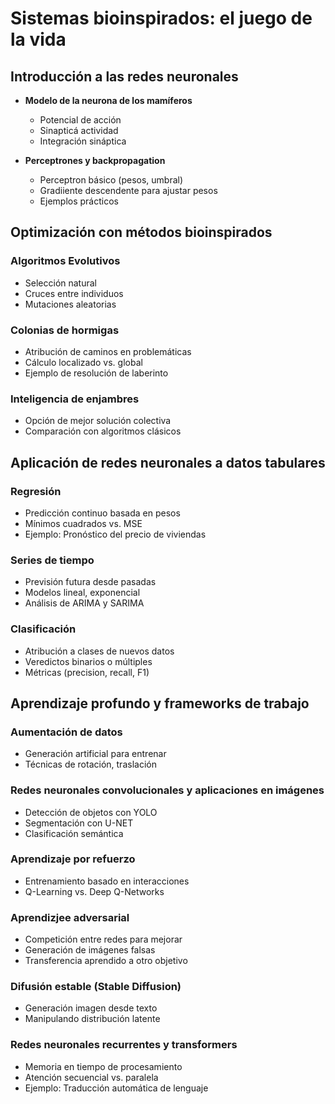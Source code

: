 # Sistemas bioinspirados: el juego de la vida

## Introducción a las redes neuronales

- **Modelo de la neurona de los mamíferos**
  - Potencial de acción 
  - Sinapticá actividad
  - Integración sináptica
  
- **Perceptrones y backpropagation**
  - Perceptron básico (pesos, umbral)
  - Gradiiente descendente para ajustar pesos  
  - Ejemplos prácticos

## Optimización con métodos bioinspirados

### Algoritmos Evolutivos
- Selección natural
- Cruces entre individuos
- Mutaciones aleatorias
  
### Colonias de hormigas
- Atribución de caminos en problemáticas  
- Cálculo localizado vs. global
- Ejemplo de resolución de laberinto

### Inteligencia de enjambres
- Opción de mejor solución colectiva 
- Comparación con algoritmos clásicos
  
## Aplicación de redes neuronales a datos tabulares

### Regresión
- Predicción continuo basada en pesos
- Mínimos cuadrados vs. MSE  
- Ejemplo: Pronóstico del precio de viviendas

### Series de tiempo
- Previsión futura desde pasadas
- Modelos lineal, exponencial  
- Análisis de ARIMA y SARIMA
  
### Clasificación
- Atribución a clases de nuevos datos
- Veredictos binarios o múltiples
- Métricas (precision, recall, F1)
  
## Aprendizaje profundo y frameworks de trabajo

### Aumentación de datos
- Generación artificial para entrenar
- Técnicas de rotación, traslación
  
### Redes neuronales convolucionales y aplicaciones en imágenes 
- Detección de objetos con YOLO
- Segmentación con U-NET  
- Clasificación semántica
  
### Aprendizaje por refuerzo
- Entrenamiento basado en interacciones
- Q-Learning vs. Deep Q-Networks

### Aprendizjee adversarial
- Competición entre redes para mejorar
- Generación de imágenes falsas
- Transferencia aprendido a otro objetivo
  
### Difusión estable (Stable Diffusion)
- Generación imagen desde texto
- Manipulando distribución latente
   
### Redes neuronales recurrentes y transformers 
- Memoria en tiempo de procesamiento
- Atención secuencial vs. paralela  
- Ejemplo: Traducción automática de lenguaje